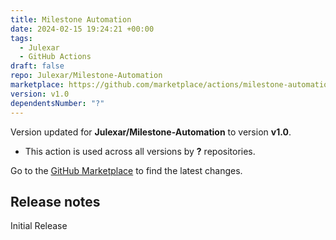 ```yaml
---
title: Milestone Automation
date: 2024-02-15 19:24:21 +00:00
tags:
  - Julexar
  - GitHub Actions
draft: false
repo: Julexar/Milestone-Automation
marketplace: https://github.com/marketplace/actions/milestone-automation
version: v1.0
dependentsNumber: "?"
---
```



Version updated for **Julexar/Milestone-Automation** to version **v1.0**.
- This action is used across all versions by **?** repositories.

Go to the [GitHub Marketplace](https://github.com/marketplace/actions/milestone-automation) to find the latest changes.

## Release notes

Initial Release
